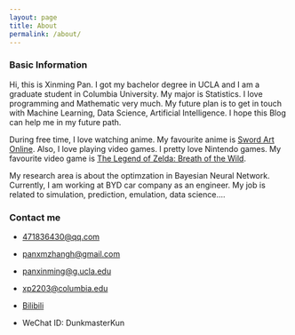 ```yaml
---
layout: page
title: About
permalink: /about/
---
```


### Basic Information

Hi, this is Xinming Pan. I got my bachelor degree in UCLA and I am a graduate student in Columbia University. My major is Statistics. I love programming and Mathematic very much. My future plan is to get in touch with Machine Learning, Data Science, Artificial Intelligence. I hope this Blog can help me in my future path.

During free time, I love watching anime. My favourite anime is [Sword Art Online](https://en.wikipedia.org/wiki/Sword_Art_Online). Also, I love playing video games. I pretty love Nintendo games. My favourite video game is [The Legend of Zelda: Breath of the Wild](https://en.wikipedia.org/wiki/The_Legend_of_Zelda:_Breath_of_the_Wild).

My research area is about the optimzation in Bayesian Neural Network. Currently, I am working at BYD car company as an engineer. My job is related to simulation, prediction, emulation, data science....


### Contact me

- [471836430@qq.com](mailto:471836430@qq.com)

- [panxmzhangh@gmail.com](mailto:panxmzhangh@gmail.com)

- [panxinming@g.ucla.edu](mailto:panxinming@g.ucla.edu)

- [xp2203@columbia.edu](mailto:xp2203@columbia.edu)

- [Bilibili](https://space.bilibili.com/333145755?spm_id_from=333.1007.0.0)

- WeChat ID:  DunkmasterKun






<br />

<br />

<br />

